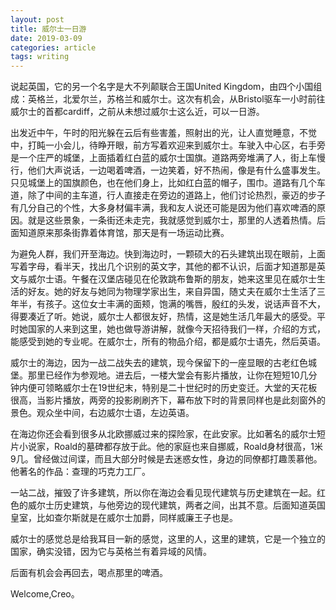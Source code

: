 ```yaml
---
layout: post
title: 威尔士一日游
date: 2019-03-09
categories: article
tags: writing
---
```


说起英国，它的另一个名字是大不列颠联合王国United Kingdom，由四个小国组成：英格兰，北爱尔兰，苏格兰和威尔士。这次有机会，从Bristol驱车一小时前往威尔士的首都cardiff，之前从未想过威尔士这么近，可以一日游。

出发近中午，午时的阳光躲在云后有些害羞，照射出的光，让人直觉睡意，不觉中，打盹一小会儿，待睁开眼，前方写着欢迎来到威尔士。车驶入中心区，右手旁是一个庄严的城堡，上面插着红白蓝的威尔士国旗。道路两旁堆满了人，街上车慢行，他们大声说话，一边喝着啤酒，一边笑着，好不热闹，像是有什么盛事发生。只见城堡上的国旗颜色，也在他们身上，比如红白蓝的帽子，围巾。道路有几个车道，除了中间的主车道，行人直接走在旁边的道路上，他们讨论热烈，豪迈的步子有几分自己的个性，大多身材偏丰满，我和友人说还可能是因为他们喜欢啤酒的原因。就是这些景象，一条街还未走完，我就感觉到威尔士，那里的人透着热情。后面知道原来那条街靠着体育馆，那天是有一场运动比赛。 

为避免人群，我们开至海边。快到海边时，一颗硕大的石头建筑出现在眼前，上面写着字母，看半天，找出几个识别的英文字，其他的都不认识，后面才知道那是英文与威尔士语。午餐在汉堡店碰见在伦敦跳布鲁斯的朋友，她来这里见在威尔士生活的好友。她的好友与她同为物理学家出生，来自异国，随丈夫在威尔士生活了三年半，有孩子。这位女士丰满的面颊，饱满的嘴唇，殷红的头发，说话声音不大，得要凑近了听。她说，威尔士人都很友好，热情，这是她生活几年最大的感受。平时她国家的人来到这里，她也做导游讲解，就像今天招待我们一样，介绍的方式，能感受到她的专业呢。在威尔士，所有的物品介绍，都是威尔士语先，然后英语。


威尔士的海边，因为一战二战失去的建筑，现今保留下的一座显眼的古老红色城堡。那里已经作为参观地。进去后，一楼大堂会有影片播放，让你在短短10几分钟内便可领略威尔士在19世纪末，特别是二十世纪时的历史变迁。大堂的天花板很高，当影片播放，两旁的投影刷刷齐下，幕布放下时的背景同样也是此刻窗外的景色。观众坐中间，右边威尔士语，左边英语。

在海边你还会看到很多从北欧挪威过来的探险家，在此安家。比如著名的威尔士短片小说家，Roald的墓碑都存放于此。他的家庭也来自挪威，Roald身材很高，1米9几。曾经做过间谍，而且大部分时候是去迷惑女性，身边的同僚都打趣羡慕他。他著名的作品：查理的巧克力工厂。


一站二战，摧毁了许多建筑，所以你在海边会看见现代建筑与历史建筑在一起。红色的威尔士历史建筑，与他旁边的现代建筑，两者之间，出其不意。后面知道英国皇室，比如查尔斯就是在威尔士加爵，同样威廉王子也是。


威尔士的感觉总是给我耳目一新的感觉，这里的人，这里的建筑，它是一个独立的国家，确实没错，因为它与英格兰有着异域的风情。

后面有机会会再回去，喝点那里的啤酒。

Welcome,Creo。
